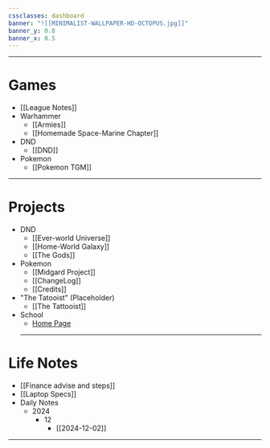 ```yaml
---
cssclasses: dashboard
banner: "![[MINIMALIST-WALLPAPER-HD-OCTOPUS.jpg]]"
banner_y: 0.8
banner_x: 0.5
---
```

------------------------------------------------------------------------
# Games
- [[League Notes]]
- Warhammer
   - [[Armies]]
   - [[Homemade Space-Marine Chapter]]
- DND   
  - [[DND]]
- Pokemon  
  - [[Pokemon TGM]] 
 -------------------------------------------------------------------------------------------------------------------------------------------
# Projects
- DND
  - [[Ever-world Universe]]
  - [[Home-World Galaxy]]
  - [[The Gods]]
- Pokemon  
  - [[Midgard Project]]
  - [[ChangeLog]]
  - [[Credits]]
- "The Tatooist" (Placeholder)
  - [[The Tattooist]]
- School
  - [Home Page](obsidian://open?vault=School&file=Home%2FHomePage)
  -------------------------------------------------------------------------------------------------------------------------------------------
# Life Notes
- [[Finance advise and steps]]
- [[Laptop Specs]]
- Daily Notes
  - 2024
    - 12
      - [[2024-12-02]]
------------------------------------------------------------------------